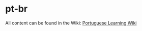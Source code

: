 # pt-br
All content can be found in the Wiki:
[Portuguese Learning Wiki](https://github.com/sebastianvog/pt-br/wiki)
